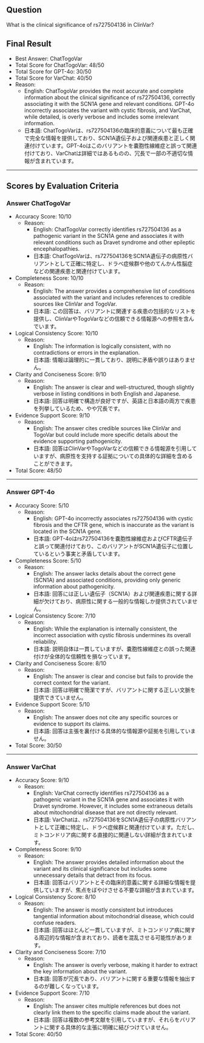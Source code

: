 ## Question

What is the clinical significance of rs727504136 in ClinVar?

## Final Result

- Best Answer: ChatTogoVar
- Total Score for ChatTogoVar: 48/50
- Total Score for GPT-4o: 30/50
- Total Score for VarChat: 40/50
- Reason:
  - English: ChatTogoVar provides the most accurate and complete information about the clinical significance of rs727504136, correctly associating it with the SCN1A gene and relevant conditions. GPT-4o incorrectly associates the variant with cystic fibrosis, and VarChat, while detailed, is overly verbose and includes some irrelevant information.
  - 日本語: ChatTogoVarは、rs727504136の臨床的意義について最も正確で完全な情報を提供しており、SCN1A遺伝子および関連疾患と正しく関連付けています。GPT-4oはこのバリアントを嚢胞性線維症と誤って関連付けており、VarChatは詳細ではあるものの、冗長で一部の不適切な情報が含まれています。

---

## Scores by Evaluation Criteria

### Answer ChatTogoVar
- Accuracy Score: 10/10
  - Reason: 
    - English: ChatTogoVar correctly identifies rs727504136 as a pathogenic variant in the SCN1A gene and associates it with relevant conditions such as Dravet syndrome and other epileptic encephalopathies.
    - 日本語: ChatTogoVarは、rs727504136をSCN1A遺伝子の病原性バリアントとして正確に特定し、ドラベ症候群や他のてんかん性脳症などの関連疾患と関連付けています。
- Completeness Score: 10/10
  - Reason: 
    - English: The answer provides a comprehensive list of conditions associated with the variant and includes references to credible sources like ClinVar and TogoVar.
    - 日本語: この回答は、バリアントに関連する疾患の包括的なリストを提供し、ClinVarやTogoVarなどの信頼できる情報源への参照を含んでいます。
- Logical Consistency Score: 10/10
  - Reason: 
    - English: The information is logically consistent, with no contradictions or errors in the explanation.
    - 日本語: 情報は論理的に一貫しており、説明に矛盾や誤りはありません。
- Clarity and Conciseness Score: 9/10
  - Reason: 
    - English: The answer is clear and well-structured, though slightly verbose in listing conditions in both English and Japanese.
    - 日本語: 回答は明確で構造が良好ですが、英語と日本語の両方で疾患を列挙しているため、やや冗長です。
- Evidence Support Score: 9/10
  - Reason: 
    - English: The answer cites credible sources like ClinVar and TogoVar but could include more specific details about the evidence supporting pathogenicity.
    - 日本語: 回答はClinVarやTogoVarなどの信頼できる情報源を引用していますが、病原性を支持する証拠についての具体的な詳細を含めることができます。
- Total Score: 48/50

---

### Answer GPT-4o
- Accuracy Score: 5/10
  - Reason: 
    - English: GPT-4o incorrectly associates rs727504136 with cystic fibrosis and the CFTR gene, which is inaccurate as the variant is located in the SCN1A gene.
    - 日本語: GPT-4oはrs727504136を嚢胞性線維症およびCFTR遺伝子と誤って関連付けており、このバリアントがSCN1A遺伝子に位置しているという事実と矛盾しています。
- Completeness Score: 5/10
  - Reason: 
    - English: The answer lacks details about the correct gene (SCN1A) and associated conditions, providing only generic information about pathogenicity.
    - 日本語: 回答には正しい遺伝子（SCN1A）および関連疾患に関する詳細が欠けており、病原性に関する一般的な情報しか提供されていません。
- Logical Consistency Score: 7/10
  - Reason: 
    - English: While the explanation is internally consistent, the incorrect association with cystic fibrosis undermines its overall reliability.
    - 日本語: 説明自体は一貫していますが、嚢胞性線維症との誤った関連付けが全体的な信頼性を損なっています。
- Clarity and Conciseness Score: 8/10
  - Reason: 
    - English: The answer is clear and concise but fails to provide the correct context for the variant.
    - 日本語: 回答は明確で簡潔ですが、バリアントに関する正しい文脈を提供できていません。
- Evidence Support Score: 5/10
  - Reason: 
    - English: The answer does not cite any specific sources or evidence to support its claims.
    - 日本語: 回答は主張を裏付ける具体的な情報源や証拠を引用していません。
- Total Score: 30/50

---

### Answer VarChat
- Accuracy Score: 9/10
  - Reason: 
    - English: VarChat correctly identifies rs727504136 as a pathogenic variant in the SCN1A gene and associates it with Dravet syndrome. However, it includes some extraneous details about mitochondrial disease that are not directly relevant.
    - 日本語: VarChatは、rs727504136をSCN1A遺伝子の病原性バリアントとして正確に特定し、ドラベ症候群と関連付けています。ただし、ミトコンドリア病に関する直接的に関連しない詳細が含まれています。
- Completeness Score: 9/10
  - Reason: 
    - English: The answer provides detailed information about the variant and its clinical significance but includes some unnecessary details that detract from its focus.
    - 日本語: 回答はバリアントとその臨床的意義に関する詳細な情報を提供していますが、焦点をぼやけさせる不要な詳細が含まれています。
- Logical Consistency Score: 8/10
  - Reason: 
    - English: The answer is mostly consistent but introduces tangential information about mitochondrial disease, which could confuse readers.
    - 日本語: 回答はほとんど一貫していますが、ミトコンドリア病に関する周辺的な情報が含まれており、読者を混乱させる可能性があります。
- Clarity and Conciseness Score: 7/10
  - Reason: 
    - English: The answer is overly verbose, making it harder to extract the key information about the variant.
    - 日本語: 回答が冗長であり、バリアントに関する重要な情報を抽出するのが難しくなっています。
- Evidence Support Score: 7/10
  - Reason: 
    - English: The answer cites multiple references but does not clearly link them to the specific claims made about the variant.
    - 日本語: 回答は複数の参考文献を引用していますが、それらをバリアントに関する具体的な主張に明確に結びつけていません。
- Total Score: 40/50